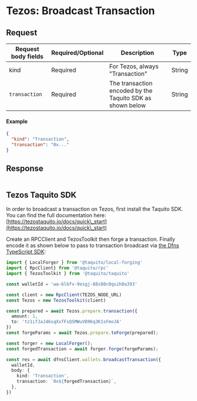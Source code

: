 # Tezos: Broadcast Transaction

## Request <a href="#request-body" id="request-body"></a>

| Request body fields | Required/Optional | Description                                               | Type   |
| ------------------- | ----------------- | --------------------------------------------------------- | ------ |
| kind                | Required          | For Tezos, always "Transaction"                           | String |
| `transaction`       | Required          | The transaction encoded by the Taquito SDK as shown below | String |

#### Example

```json
{
  "kind": "Transaction",
  "transaction": "0x..."
}
```

## Response <a href="#response" id="response"></a>

```json
```

## Tezos Taquito SDK

In order to broadcast a transaction on Tezos, first install the Taquito SDK.  You can find the full documentation here: [https://tezostaquito.io/docs/quick\_start](https://tezostaquito.io/docs/quick\_start)

Create an RPCClient and TezosToolkit then forge a transaction.  Finally encode it as shown below to pass to transaction broadcast via [the Dfns TypeScript SDK](https://github.com/dfns/dfns-sdk-ts):

```typescript
import { LocalForger } from '@taquito/local-forging'
import { RpcClient} from '@taquito/rpc'
import { TezosToolkit } from '@taquito/taquito'

const walletId = 'wa-6lbfv-9esgj-88s80c0qsih0a393'

const client = new RpcClient(TEZOS_NODE_URL)
const Tezos = new TezosToolkit(client)

const prepared = await Tezos.prepare.transaction({
  amount: 1,
  to: 'tz1ifJaJ46sqXxfFsQ5MWuVB96q3K1sFmoJA'
})
const forgeParams = await Tezos.prepare.toForge(prepared);

const forger = new LocalForger();
const forgedTransaction = await forger.forge(forgeParams);

const res = await dfnsClient.wallets.broadcastTransaction({
  walletId,
  body: {
    kind: 'Transaction',
    transaction: `0x${forgedTransaction}`,
  },
})
```
